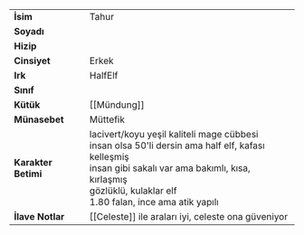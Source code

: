 |  |  |  
|---|---|  
| **İsim** | Tahur|  
| **Soyadı** | |  
| **Hizip** | |  
| **Cinsiyet** | Erkek|  
| **Irk** | HalfElf|  
| **Sınıf** | |  
| **Kütük** | [[Mündung]]|  
| **Münasebet** | Müttefik|  
| **Karakter Betimi** | lacivert/koyu yeşil kaliteli mage cübbesi<br>insan olsa 50'li dersin ama half elf, kafası kelleşmiş<br>insan gibi sakalı var ama bakımlı, kısa, kırlaşmış<br>gözlüklü, kulaklar elf<br>1.80 falan, ince ama atik yapılı|  
| **İlave Notlar** | [[Celeste]] ile araları iyi, celeste ona güveniyor|  
